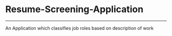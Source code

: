 # Resume-Screening-Application
--------------------------------

An Application which classifies job roles based on description of work
